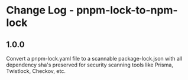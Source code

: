 # Change Log - pnpm-lock-to-npm-lock

## 1.0.0

Convert a pnpm-lock.yaml file to a scannable package-lock.json with all dependency
sha's preserved for security scanning tools like Prisma, Twistlock, Checkov, etc.
